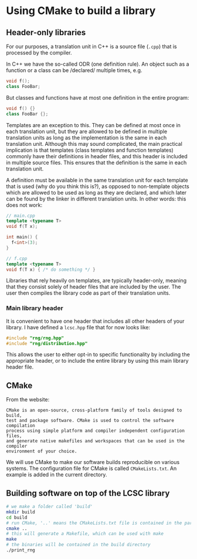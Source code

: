 # Using CMake to build a library

## Header-only libraries

For our purposes, a translation unit in C++ is a source file (`.cpp`) that is
processed by the compiler.

In C++ we have the so-called ODR (one definition rule). An object such as a
function or a class can be /declared/ multiple times, e.g.

```cpp
void f();
class FooBar;
```

But classes and functions have at most one definition in the entire program:
```cpp
void f() {}
class FooBar {};
```

Templates are an exception to this. They can be defined at most once in each
translation unit, but they are allowed to be defined in multiple translation
units as long as the implementation is the same in each translation unit.
Although this may sound complicated, the main practical implication is that
templates (class templates and function templates) commonly have their
definitions in header files, and this header is included in multiple source
files. This ensures that the definition is the same in each translation unit.

A definition must be available in the same translation unit for each template
that is used (why do you think this is?), as opposed to non-template objects
which are allowed to be used as long as they are declared, and which later can
be found by the linker in different translation units. In other words: this does
not work:

```cpp
// main.cpp
template <typename T>
void f(T x);

int main() {
  f<int>(3);
}

// f.cpp
template <typename T>
void f(T x) { /* do something */ }
```

Libraries that rely heavily on templates, are typically header-only, meaning
that they consist solely of header files that are included by the user. The user
then compiles the library code as part of their translation units.

### Main library header

It is convenient to have one header that includes all other headers of your
library. I have defined a `lcsc.hpp` file that for now looks like:

```cpp
#include "rng/rng.hpp"
#include "rng/distribution.hpp"
```

This allows the user to either opt-in to specific functionality by including the appropriate header, or to include the entire library by using this main library header file.

## CMake

From the website:

    CMake is an open-source, cross-platform family of tools designed to build,
    test and package software. CMake is used to control the software compilation
    process using simple platform and compiler independent configuration files,
    and generate native makefiles and workspaces that can be used in the compiler
    environment of your choice.

We will use CMake to make our software builds reproducible on various systems.
The configuration file for CMake is called `CMakeLists.txt`. An example is added
in the current directory.

## Building software on top of the LCSC library

```bash
# we make a folder called 'build'
mkdir build
cd build
# run CMake, '..' means the CMakeLists.txt file is contained in the parent directory
cmake ..
# this will generate a Makefile, which can be used with make
make
# the binaries will be contained in the build directory
./print_rng
```
